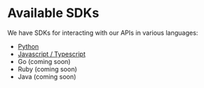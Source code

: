 # Available SDKs

We have SDKs for interacting with our APIs in various languages:

* [Python](python-sdk-docs/)
* [Javascript / Typescript](js-sdk-docs/)
* Go (coming soon)
* Ruby (coming soon)
* Java (coming soon)
